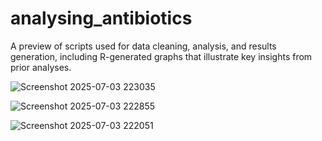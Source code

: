 # analysing_antibiotics

A preview of scripts used for data cleaning, analysis, and results generation, including R-generated graphs that illustrate key insights from prior analyses. 

![Screenshot 2025-07-03 223035](https://github.com/user-attachments/assets/2cbadeff-5173-44d9-bcae-63f5818464a3)


![Screenshot 2025-07-03 222855](https://github.com/user-attachments/assets/12299243-6505-4585-a24a-e8371a3668ef)


![Screenshot 2025-07-03 222051](https://github.com/user-attachments/assets/7c5443b0-4ed0-4c33-8ca1-fe55bc8bee9d)
